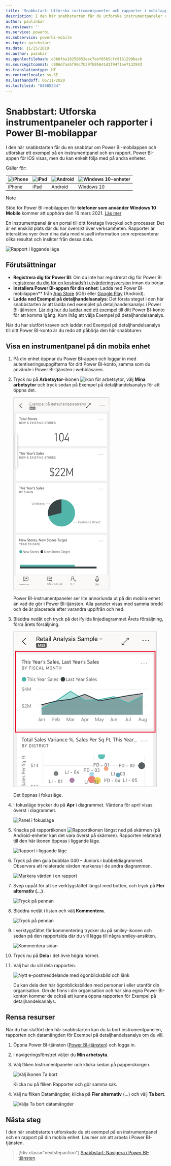 ```yaml
---
title: 'Snabbstart: Utforska instrumentpaneler och rapporter i mobilapparna'
description: I den här snabbstarten får du utforska instrumentpaneler och rapporter i Power BI-mobilappar.
author: paulinbar
ms.reviewer: ''
ms.service: powerbi
ms.subservice: powerbi-mobile
ms.topic: quickstart
ms.date: 11/25/2019
ms.author: painbar
ms.openlocfilehash: e3b0fba18250853eec7eef85b5cfc9161290bacb
ms.sourcegitcommit: c006d7aabf90c7b29fb05641d1f94f1ee7132943
ms.translationtype: HT
ms.contentlocale: sv-SE
ms.lasthandoff: 06/11/2020
ms.locfileid: "84685334"
---
```

# <a name="quickstart-explore-dashboards-and-reports-in-the-power-bi-mobile-apps"></a>Snabbstart: Utforska instrumentpaneler och rapporter i Power BI-mobilappar
I den här snabbstarten får du en snabbtur om Power BI-mobilappen och utforskar ett exempel på en instrumentpanel och en rapport. Power BI-appen för iOS visas, men du kan enkelt följa med på andra enheter.

Gäller för:

| ![iPhone](./media/mobile-apps-quickstart-view-dashboard-report/iphone-logo-30-px.png) | ![iPad](./media/mobile-apps-quickstart-view-dashboard-report/ipad-logo-30-px.png) | ![Android](./media/mobile-apps-quickstart-view-dashboard-report/android-logo-30-px.png) | ![Windows 10-enheter](./media/mobile-apps-quickstart-view-dashboard-report/win-10-logo-30-px.png) |
|:--- |:--- |:--- |:--- |
| iPhone | iPad | Android | Windows 10 |

>[!NOTE]
>Stöd för Power BI-mobilappen för **telefoner som använder Windows 10 Mobile** kommer att upphöra den 16 mars 2021. [Läs mer](https://go.microsoft.com/fwlink/?linkid=2121400)

En instrumentpanel är en portal till ditt företags livscykel och processer. Det är en enskild plats där du har översikt över verksamheten. Rapporter är interaktiva vyer över dina data med visuell information som representerar olika resultat och insikter från dessa data. 

![Rapport i liggande läge](././media/mobile-apps-quickstart-view-dashboard-report/power-bi-android-quickstart-report.png)

## <a name="prerequisites"></a>Förutsättningar

* **Registrera dig för Power BI**: Om du inte har registrerat dig för Power BI [registrerar du dig för en kostnadsfri utvärderingsversion](https://app.powerbi.com/signupredirect?pbi_source=web) innan du börjar.
* **Installera Power BI-appen för din enhet**: Ladda ned Power BI-mobilappen** från [App Store](https://apps.apple.com/app/microsoft-power-bi/id929738808) (iOS) eller [Google Play](https://play.google.com/store/apps/details?id=com.microsoft.powerbim&amp;amp;clcid=0x409) (Android).
* **Ladda ned Exempel på detaljhandelsanalys**: Det första steget i den här snabbstarten är att ladda ned exemplet på detaljhandelsanalys i Power BI-tjänsten. [Lär dig hur du laddar ned ett exempel](./mobile-apps-download-samples.md) till ditt Power BI-konto för att komma igång. Kom ihåg att välja Exempel på detaljhandelsanalys.

När du har slutfört kraven och laddat ned Exempel på detaljhandelsanalys till ditt Power BI-konto är du redo att påbörja den här snabbturen.

## <a name="view-a-dashboard-on-your-mobile-device"></a>Visa en instrumentpanel på din mobila enhet
1. På din enhet öppnar du Power BI-appen och loggar in med autentiseringsuppgifterna för ditt Power BI-konto, samma som du använde i Power BI-tjänsten i webbläsaren.
 
1. Tryck nu på **Arbetsytor**-ikonen ![ikon för arbetsytor](./media/mobile-apps-quickstart-view-dashboard-report/power-bi-iphone-workspaces-button.png), välj **Mina arbetsytor** och tryck sedan på Exempel på detaljhandelsanalys för att öppna det.

    ![Intrumentpaneler i Min arbetsyta](./media/mobile-apps-quickstart-view-dashboard-report/power-bi-android-quickstart-dashboard.png)
   
    Power BI-instrumentpaneler ser lite annorlunda ut på din mobila enhet än vad de gör i Power BI-tjänsten. Alla paneler visas med samma bredd och de är placerade efter varandra uppifrån och ned.

6. Bläddra nedåt och tryck på det ifyllda linjediagrammet Årets försäljning, förra årets försäljning.

    ![Tryck på en panel för att gå till fokusläge](./media/mobile-apps-quickstart-view-dashboard-report/power-bi-android-quickstart-tap-tile-fave.png)

    Det öppnas i fokusläge.

7. I fokusläge trycker du på **Apr** i diagrammet. Värdena för april visas överst i diagrammet.

    ![Panel i fokusläge](./media/mobile-apps-quickstart-view-dashboard-report/power-bi-android-quickstart-tile-focus.png)

8. Knacka på rapportikonen ![Rapportikonen](./media/mobile-apps-quickstart-view-dashboard-report/power-bi-android-quickstart-report-icon.png) längst ned på skärmen (på Android-enheter kan det vara överst på skärmen). Rapporten relaterad till den här ikonen öppnas i liggande läge.

    ![Rapport i liggande läge](././media/mobile-apps-quickstart-view-dashboard-report/power-bi-android-quickstart-report.png)

9. Tryck på den gula bubblan 040 – Juniors i bubbeldiagrammet. Observera att relaterade värden markeras i de andra diagrammen. 

    ![Markera värden i en rapport](./media/mobile-apps-quickstart-view-dashboard-report/power-bi-android-quickstart-cross-highlight.png)

10. Svep uppåt för att se verktygsfältet längst med botten, och tryck på **Fler alternativ (...)** .

    ![Tryck på pennan](./media/mobile-apps-quickstart-view-dashboard-report/power-bi-android-quickstart-tap-pencil.png)


11. Bläddra nedåt i listan och välj **Kommentera**.

    ![Tryck på pennan](./media/mobile-apps-quickstart-view-dashboard-report/power-bi-android-quickstart-tap-pencil2.png)

12. I verktygsfältet för kommentering trycker du på smiley-ikonen och sedan på den rapportsida där du vill lägga till några smiley-ansikten.
 
    ![Kommentera sidan](./media/mobile-apps-quickstart-view-dashboard-report/power-bi-android-quickstart-annotate.png)

13. Tryck nu på **Dela** i det övre högra hörnet.

14. Välj hur du vill dela rapporten.  

    ![Nytt e-postmeddelande med ögonblicksbild och länk](./media/mobile-apps-quickstart-view-dashboard-report/power-bi-android-quickstart-send-snapshot.png)

    Du kan dela den här ögonblicksbilden med personer i eller utanför din organisation. Om de finns i din organisation och har sina egna Power BI-konton kommer de också att kunna öppna rapporten för Exempel på detaljhandelsanalys.

## <a name="clean-up-resources"></a>Rensa resurser

När du har slutfört den här snabbstarten kan du ta bort instrumentpanelen, rapporten och datamängden för Exempel på detaljhandelsanalys om du vill.

1. Öppna Power BI-tjänsten ([Power BI-tjänsten](https://app.powerbi.com)) och logga in.

2. I navigeringsfönstret väljer du **Min arbetsyta**.

3. Välj fliken Instrumentpaneler och klicka sedan på papperskorgen.

    ![Välj ikonen Ta bort](./media/mobile-apps-quickstart-view-dashboard-report/power-bi-android-quickstart-delete-retail.png)

    Klicka nu på fliken Rapporter och gör samma sak.

4. Välj nu fliken Datamängder, klicka på **Fler alternativ** (...) och välj **Ta bort**. 


    ![Välja Ta bort datamängder](./media/mobile-apps-quickstart-view-dashboard-report/power-bi-android-quickstart-delete-retail-datasets.png)

## <a name="next-steps"></a>Nästa steg

I den här snabbstarten utforskade du ett exempel på en instrumentpanel och en rapport på din mobila enhet. Läs mer om att arbeta i Power BI-tjänsten. 

> [!div class="nextstepaction"]
> [Snabbstart: Navigera i Power BI-tjänsten](../end-user-experience.md)

